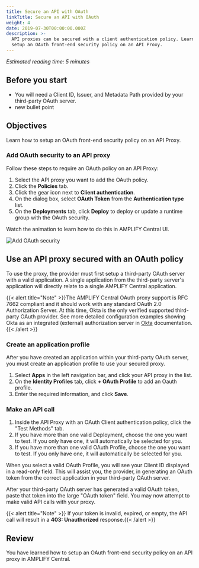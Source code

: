 ```yaml
---
title: Secure an API with OAuth
linkTitle: Secure an API with OAuth
weight: 4
date: 2019-07-30T00:00:00.000Z
description: >-
  API proxies can be secured with a client authentication policy. Learn how to
  setup an OAuth front-end security policy on an API Proxy.
---
```

_Estimated reading time: 5 minutes_

## Before you start

* You will need a Client ID, Issuer, and Metadata Path provided by your third-party OAuth server.
* new bullet point

## Objectives

Learn how to setup an OAuth front-end security policy on an API Proxy.

### Add OAuth security to an API proxy

Follow these steps to require an OAuth policy on an API Proxy:

1. Select the API proxy you want to add the OAuth policy.
2. Click the **Policies** tab.
3. Click the gear icon next to **Client authentication**.
4. On the dialog box, select **OAuth Token** from the **Authentication type** list.
5. On the **Deployments** tab, click **Deploy** to deploy or update a runtime group with the OAuth security.

Watch the animation to learn how to do this in AMPLIFY Central UI.

![Add OAuth security](/Images/central/OAuthaddproxyauth_animation.gif)

## Use an API proxy secured with an OAuth policy

To use the proxy, the provider must first setup a third-party OAuth server with a valid application. A single application from the third-party server's application will directly relate to a single AMPLIFY Central application.

{{< alert title="Note" >}}The AMPLIFY Central OAuth proxy support is RFC 7662 compliant and it should work with any standard OAuth 2.0 Authorization Server. At this time, Okta is the only verified supported third-party OAuth provider. See more detailed configuration examples showing Okta as an integrated (external) authorization server in [Okta](https://developer.okta.com/docs/guides/customize-authz-server/overview/) documentation.{{< /alert >}}

### Create an application profile

After you have created an application within your third-party OAuth server, you must create an application profile to use your secured proxy.

1. Select **Apps** in the left navigation bar, and click your API proxy in the list.
2. On the **Identity Profiles** tab, click **+ OAuth Profile** to add an Oauth profile.
3. Enter the required information, and click **Save**.

### Make an API call

1. Inside the API Proxy with an OAuth Client authentication policy, click the "Test Methods" tab.
2. If you have more than one valid Deployment, choose the one you want to test. If you only have one, it will automatically be selected for you.
3. If you have more than one valid OAuth Profile, choose the one you want to test. If you only have one, it will automatically be selected for you.

When you select a valid OAuth Profile, you will see your Client ID displayed in a read-only field. This will assist you, the provider, in generating an OAuth token from the correct application in your third-party OAuth server.

After your third-party OAuth server has generated a valid OAuth token, paste that token into the large "OAuth token" field. You may now attempt to make valid API calls with your proxy.

{{< alert title="Note" >}} If your token is invalid, expired, or empty, the API call will result in a **403: Unauthorized** response.{{< /alert >}}

## Review

You have learned how to setup an OAuth front-end security policy on an API proxy in AMPLIFY Central.
